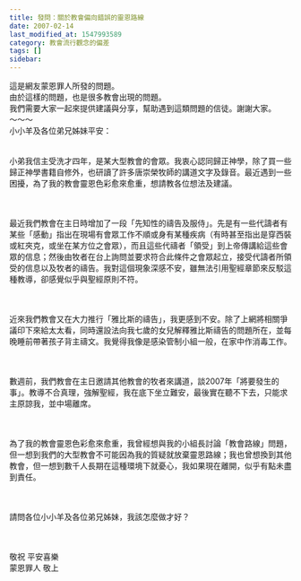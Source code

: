 ```yaml
---
title: 發問：關於教會偏向錯誤的靈恩路線
date: 2007-02-14
last_modified_at: 1547993589
category: 教會流行觀念的偏差
tags: []
sidebar: 
---
```


<p>這是網友蒙恩罪人所發的問題。<br/>由於這樣的問題，也是很多教會出現的問題。<br/>我們需要大家一起來提供建議與分享，幫助遇到這類問題的信徒。謝謝大家。<br/><!--more-->～～～<br/>小小羊及各位弟兄姊妹平安：<br/> <br/><br/>小弟我信主受洗才四年，是某大型教會的會眾。我衷心認同歸正神學，除了買一些歸正神學書籍自修外，也研讀了許多唐崇榮牧師的講道文字及錄音。最近遇到一些困擾，為了我的教會靈恩色彩愈來愈重，想請教各位想法及建議。<br/><br/> <br/><br/>最近我們教會在主日時增加了一段「先知性的禱告及服侍」。先是有一些代譸者有某些「感動」指出在現場有會眾工作不順或身有某種疾病（有時甚至指出是穿西裝或紅夾克，或坐在某方位之會眾），而且這些代禱者「領受」到上帝傳講給這些會眾的信息；然後由牧者在台上詢問並要求符合此條件之會眾起立，接受代譸者所領受的信息以及牧者的禱告。我對這個現象深感不安，雖無法引用聖經章節來反駁這種教導，卻感覺似乎與聖經原則不符。<br/><br/> <br/><br/>近來我們教會又在大力推行「雅比斯的禱告」，我更感到不安。除了上網將相關爭議印下來給太太看，同時還設法向我七歲的女兒解釋雅比斯禱告的問題所在，並每晚睡前帶著孩子背主禱文。我覺得我像是感染管制小組一般，在家中作消毒工作。<br/><br/> <br/><br/>數週前，我們教會在主日邀請其他教會的牧者來講道，談2007年「將要發生的事」。教導不合真理，強解聖經，我在底下坐立難安，最後實在聽不下去，只能求主原諒我，並中場離席。<br/><br/> <br/><br/>為了我的教會靈恩色彩愈來愈重，我曾經想與我的小組長討論「教會路線」問題，但一想到我們的大型教會不可能因為我的質疑就放棄靈恩路線；我也曾想換到其他教會，但一想到數千人長期在這種環境下就憂心，我如果現在離開，似乎有點未盡到責任。<br/><br/> <br/><br/>請問各位小小羊及各位弟兄姊妹，我該怎麼做才好？ <br/><br/> <br/><br/>敬祝  平安喜樂<br/>蒙恩罪人  敬上<br/><br/></p>